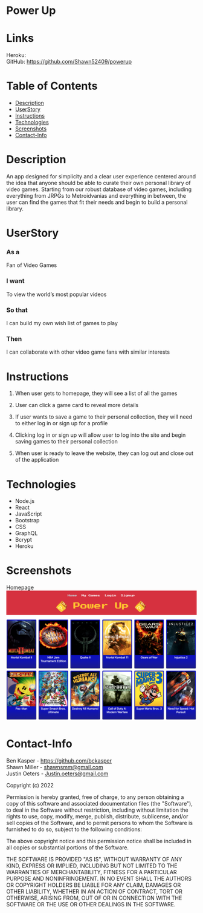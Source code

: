 # Power Up

# Links 
Heroku:  <br> 
GitHub: https://github.com/Shawn52409/powerup

# Table of Contents
* [Description](#Description)
* [UserStory](#UserStory)
* [Instructions](#Instructions)   
* [Technologies](#Technologies)
* [Screenshots](#Screenshots)
* [Contact-Info](#Contact-Info)

# Description
An app designed for simplicity and a clear user experience centered around the idea that anyone should be able to curate their own personal library of video games. Starting from our robust database of video games, including everything from JRPGs to Metroidvanias and everything in between, the user can find the games that fit their needs and begin to build a personal library. 

# UserStory
### As a <br>
Fan of Video Games

### I want <br>
To view the world’s most popular videos

### So that <br>
I can build my own wish list of games to play

### Then <br>
I can collaborate with other video game fans with similar interests

# Instructions
1. When user gets to homepage, they will see a list of all the games

2. User can click a game card to reveal more details

3. If user wants to save a game to their personal collection, they will need to either log in or sign up for a profile

4. Clicking log in or sign up will allow user to log into the site and begin saving games to their personal collection

5. When user is ready to leave the website, they can log out and close out of the application

# Technologies
- Node.js
- React
- JavaScript
- Bootstrap
- CSS
- GraphQL
- Bcrypt
- Heroku

# Screenshots
Homepage
![image](assets/powerup_ss.png)



# Contact-Info

Ben Kasper - https://github.com/bckasper <br> 
Shawn Miller - shawnsmm@gmail.com <br> 
Justin Oeters - Justin.oeters@gmail.com <br> 

Copyright (c) 2022

Permission is hereby granted, free of charge, to any person obtaining a copy of this software and associated documentation files (the "Software"), to deal in the Software without restriction, including without limitation the rights to use, copy, modify, merge, publish, distribute, sublicense, and/or sell copies of the Software, and to permit persons to whom the Software is furnished to do so, subject to the following conditions:

The above copyright notice and this permission notice shall be included in all copies or substantial portions of the Software.

THE SOFTWARE IS PROVIDED "AS IS", WITHOUT WARRANTY OF ANY KIND, EXPRESS OR IMPLIED, INCLUDING BUT NOT LIMITED TO THE WARRANTIES OF MERCHANTABILITY, FITNESS FOR A PARTICULAR PURPOSE AND NONINFRINGEMENT. IN NO EVENT SHALL THE AUTHORS OR COPYRIGHT HOLDERS BE LIABLE FOR ANY CLAIM, DAMAGES OR OTHER LIABILITY, WHETHER IN AN ACTION OF CONTRACT, TORT OR OTHERWISE, ARISING FROM, OUT OF OR IN CONNECTION WITH THE SOFTWARE OR THE USE OR OTHER DEALINGS IN THE SOFTWARE.